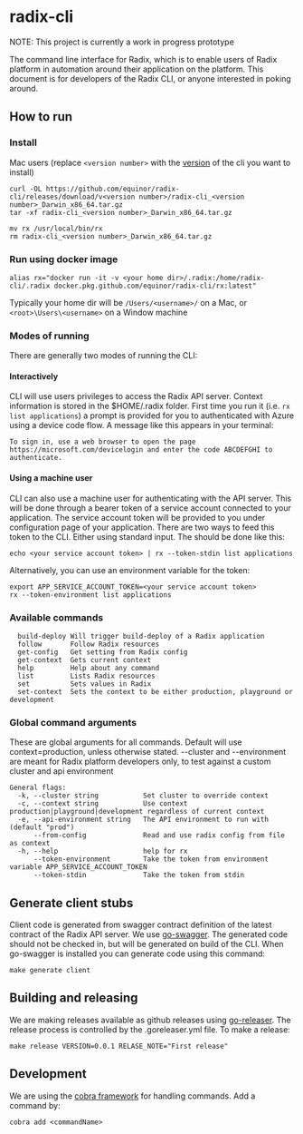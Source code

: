 # radix-cli

NOTE: This project is currently a work in progress prototype

The command line interface for Radix, which is to enable users of Radix platform in automation around their application on the platform. This document is for developers of the Radix CLI, or anyone interested in poking around.

## How to run

### Install

Mac users (replace `<version number>` with the [version](https://github.com/equinor/radix-cli/releases) of the cli you want to install)

```
curl -OL https://github.com/equinor/radix-cli/releases/download/v<version number>/radix-cli_<version number>_Darwin_x86_64.tar.gz
tar -xf radix-cli_<version number>_Darwin_x86_64.tar.gz

mv rx /usr/local/bin/rx
rm radix-cli_<version number>_Darwin_x86_64.tar.gz
```

### Run using docker image

```
alias rx="docker run -it -v <your home dir>/.radix:/home/radix-cli/.radix docker.pkg.github.com/equinor/radix-cli/rx:latest"
```

Typically your home dir will be `/Users/<username>/` on a Mac, or `<root>\Users\<username>` on a Window machine

### Modes of running

There are generally two modes of running the CLI:

#### Interactively

CLI will use users privileges to access the Radix API server. Context information is stored in the \$HOME/.radix folder. First time you run it (i.e. `rx list applications`) a prompt is provided for you to authenticated with Azure using a device code flow. A message like this appears in your terminal:

`To sign in, use a web browser to open the page https://microsoft.com/devicelogin and enter the code ABCDEFGHI to authenticate.`

#### Using a machine user

CLI can also use a machine user for authenticating with the API server. This will be done through a bearer token of a service account connected to your application. The service account token will be provided to you under configuration page of your application. There are two ways to feed this token to the CLI. Either using standard input. The should be done like this:

`echo <your service account token> | rx --token-stdin list applications`

Alternatively, you can use an environment variable for the token:

```
export APP_SERVICE_ACCOUNT_TOKEN=<your service account token>
rx --token-environment list applications
```

### Available commands

```
  build-deploy Will trigger build-deploy of a Radix application
  follow       Follow Radix resources
  get-config   Get setting from Radix config
  get-context  Gets current context
  help         Help about any command
  list         Lists Radix resources
  set          Sets values in Radix
  set-context  Sets the context to be either production, playground or development
```

### Global command arguments

These are global arguments for all commands. Default will use context=production, unless otherwise stated. --cluster and --environment are meant for Radix platform developers only, to test against a custom cluster and api environment

```
General flags:
  -k, --cluster string           Set cluster to override context
  -c, --context string           Use context production|playground|development regardless of current context
  -e, --api-environment string   The API environment to run with (default "prod")
      --from-config              Read and use radix config from file as context
  -h, --help                     help for rx
      --token-environment        Take the token from environment variable APP_SERVICE_ACCOUNT_TOKEN
      --token-stdin              Take the token from stdin
```

## Generate client stubs

Client code is generated from swagger contract definition of the latest contract of the Radix API server. We use [go-swagger](https://github.com/go-swagger/go-swagger/blob/master/docs/install.md). The generated code should not be checked in, but will be generated on build of the CLI. When go-swagger is installed you can generate code using this command:

```
make generate client
```

## Building and releasing

We are making releases available as github releases using [go-releaser](https://goreleaser.com/). The release process is controlled by the .goreleaser.yml file. To make a release:

```
make release VERSION=0.0.1 RELASE_NOTE="First release"
```

## Development

We are using the [cobra framework](https://github.com/spf13/cobra) for handling commands. Add a command by:

```
cobra add <commandName>
```
